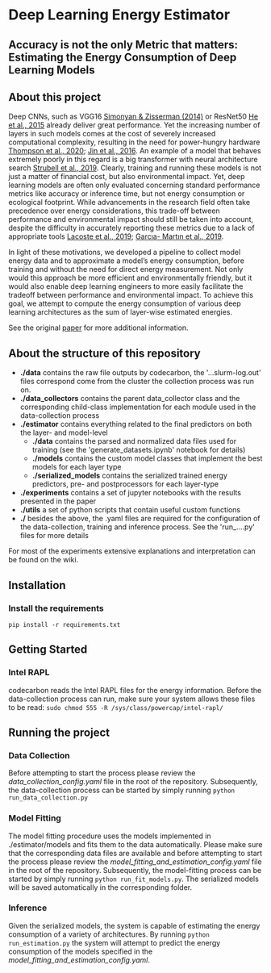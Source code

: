 # Deep Learning Energy Estimator

## Accuracy is not the only Metric that matters: Estimating the Energy Consumption of Deep Learning Models

## About this project

Deep CNNs, such as VGG16 [Simonyan & Zisserman (2014)](https://arxiv.org/abs/1409.1556) or
ResNet50 [He et al., 2015](http://arxiv.org/abs/1512.03385) already deliver great performance.
Yet the increasing number of layers in such models comes at the cost of severely increased computational complexity,
resulting in the need for power-hungry
hardware [Thompson et al., 2020](https://arxiv.org/abs/2007.05558); [Jin et al., 2016](http://arxiv.org/abs/1611.04581).
An example of a model that
behaves extremely poorly in this regard is a big transformer with neural architecture
search [Strubell et al., 2019](http://arxiv.org/abs/1906.02243).
Clearly, training and running these models is not just a matter of financial cost, but also environmental impact. Yet,
deep learning models are often only evaluated concerning standard performance metrics like accuracy or inference time,
but not energy consumption or ecological footprint. While advancements in the research field often take precedence
over energy considerations, this trade-off between performance and environmental impact should still be taken into
account, despite the difficulty in accurately reporting these metrics due to a lack of appropriate tools [Lacoste et
al., 2019](http://arxiv.org/abs/1910.09700); [Garcıa- Martın et al., 2019](https://www.sciencedirect.com/science/article/pii/S0743731518308773).

In light of these motivations, we developed a pipeline to collect model energy data and to approximate a model’s
energy consumption, before training and without the need for direct energy measurement. Not only would this approach
be more efficient and environmentally friendly, but it would also enable deep learning engineers to more easily
facilitate the tradeoff between performance and environmental impact. To achieve this goal, we attempt to compute the
energy consumption of various deep learning architectures as the sum of layer-wise estimated energies.

See the original [paper]() for more additional information.

## About the structure of this repository

- **./data** contains the raw file outputs by codecarbon, the '...slurm-log.out' files correspond come from the cluster
  the collection process was run on.
- **./data_collectors** contains the parent data_collector class and the corresponding child-class implementation for
  each module used in the data-collection process
- **./estimator** contains everything related to the final predictors on both the layer- and model-level
    - **./data** contains the parsed and normalized data files used for training (see the 'generate_datasets.ipynb'
      notebook for details)
    - **./models** contains the custom model classes that implement the best models for each layer type
    - **./serialized_models** contains the serialized trained energy predictors, pre- and postprocessors for each
      layer-type
- **./experiments** contains a set of jupyter notebooks with the results presented in the paper
- **./utils** a set of python scripts that contain useful custom functions
- **./** besides the above, the .yaml files are required for the configuration of the data-collection, training and
  inference process. See the 'run_....py' files for more details

For most of the experiments extensive explanations and interpretation can be found on the wiki.

## Installation

### Install the requirements

    pip install -r requirements.txt

## Getting Started

### Intel RAPL

codecarbon reads the Intel RAPL files for the energy information. Before the data-collection process can run, make sure
your system allows these files to be read: `sudo chmod 555 -R /sys/class/powercap/intel-rapl/`

## Running the project

### Data Collection

Before attempting to start the process please review the *data_collection_config.yaml* file in the root of the
repository. Subsequently, the data-collection process can be started by simply running `python run_data_collection.py`

### Model Fitting

The model fitting procedure uses the models implemented in ./estimator/models and fits them to the data automatically.
Please make sure that the corresponding data files are available and before attempting to start the process please
review the *model_fitting_and_estimation_config.yaml* file in the root of
the repository. Subsequently, the model-fitting process can be started by simply
running `python run_fit_models.py`. The serialized models will be saved automatically in the corresponding folder.

### Inference

Given the serialized models, the system is capable of estimating the energy consumption of a variety of architectures.
By running `python run_estimation.py` the system will attempt to predict the energy consumption of the models specified
in the *model_fitting_and_estimation_config.yaml*.

